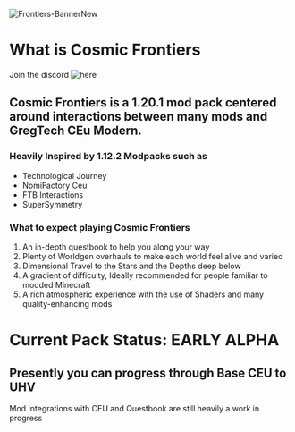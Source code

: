 ![Frontiers-BannerNew](https://github.com/Ghostipedia/CosmicFrontiers/assets/46772882/765e06d8-72ed-4733-b94d-a09e00b4ccc1)
# What is Cosmic Frontiers
Join the discord ![here](https://discord.com/invite/fkxPAq9VQp)
## Cosmic Frontiers is a 1.20.1 mod pack centered around interactions between many mods and GregTech CEu Modern.

### Heavily Inspired by 1.12.2 Modpacks such as

* Technological Journey
* NomiFactory Ceu
* FTB Interactions
* SuperSymmetry

### What to expect playing Cosmic Frontiers

1. An in-depth questbook to help you along your way
2. Plenty of Worldgen overhauls to make each world feel alive and varied
3. Dimensional Travel to the Stars and the Depths deep below
4. A gradient of difficulty, Ideally recommended for people familiar to modded Minecraft
5. A rich atmospheric experience with the use of Shaders and many quality-enhancing mods

# Current Pack Status: EARLY ALPHA 

## Presently you can progress through Base CEU to UHV
Mod Integrations with CEU and Questbook are still heavily a work in progress





